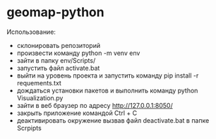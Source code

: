 # geomap-python 


  Использование:
  - склонировать репозиторий
  - произвести команду python -m venv env
  - зайти в папку env/Scripts/
  - запустить файл activate.bat
  - выйти на уровень проекта и запустить команду pip install -r requements.txt
  - дождаться установки пакетов и выполнить команду python Visualization.py
  - зайти в веб браузер по адресу http://127.0.0.1:8050/
  - закрыть приложение командой Ctrl + C
  - деактивировать окружение вызвав файл deactivate.bat в папке Scrpipts
